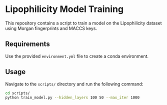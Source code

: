 # Lipophilicity Model Training

This repository contains a script to train a model on the Lipophilicity dataset using Morgan fingerprints and MACCS keys.

## Requirements
Use the provided `environment.yml` file to create a conda environment.

## Usage

Navigate to the `scripts/` directory and run the following command:

```bash
cd scripts/
python train_model.py --hidden_layers 100 50 --max_iter 1000

